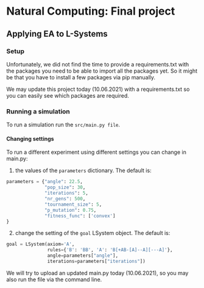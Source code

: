 # Natural Computing: Final project

## Applying EA to L-Systems

### Setup

Unfortunately, we did not find the time to provide a requirements.txt with the packages you need to be able to import all the packages yet.
So it might be that you have to install a few packages via pip manually.

We may update this project today (10.06.2021) with a requirements.txt so you can easily see which packages are required.

### Running a simulation

To run a simulation run the `src/main.py file`.

#### Changing settings

To run a different experiment using different settings you can change in main.py:
1. the values of the `parameters` dictionary. The default is:
```python
parameters = {"angle": 22.5,
              "pop_size": 30,
              "iterations": 5,
              "nr_gens": 500,
              "tournament_size": 5,
              "p_mutation": 0.75,
              "fitness_func": ['convex']
}
```

2. change the setting of the `goal` LSystem object. The default is:
```python
goal = LSystem(axiom='A',
               rules={'B': 'BB', 'A': 'B[+AB-[A]--A][---A]'},
               angle=parameters["angle"],
               iterations=parameters["iterations"])
```

We will try to upload an updated main.py today (10.06.2021), so you may also run the file via the command line.



